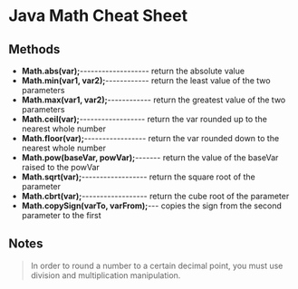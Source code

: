 # Java Math Cheat Sheet

## Methods
* **Math.abs(var);**------------------- return the absolute value
* **Math.min(var1, var2);**------------ return the least value of the two parameters
* **Math.max(var1, var2);**------------ return the greatest value of the two parameters
* **Math.ceil(var);**------------------ return the var rounded up to the nearest whole number
* **Math.floor(var);**----------------- return the var rounded down to the nearest whole number
* **Math.pow(baseVar, powVar);**------- return the value of the baseVar raised to the powVar
* **Math.sqrt(var);**------------------ return the square root of the parameter
* **Math.cbrt(var);**------------------ return the cube root of the parameter
* **Math.copySign(varTo, varFrom);**--- copies the sign from the second parameter to the first

## Notes
> In order to round a number to a certain decimal point, you must use division and
multiplication manipulation.